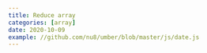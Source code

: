 ```yaml
---
title: Reduce array
categories: [array]
date: 2020-10-09
example: //github.com/nu8/umber/blob/master/js/date.js
---
```

